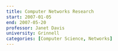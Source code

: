```yaml
---
title: Computer Networks Research
start: 2007-01-05
end: 2007-05-20
professor: Janet Davis
university: Grinnell
categories: [Computer Science, Networks]
---
```

